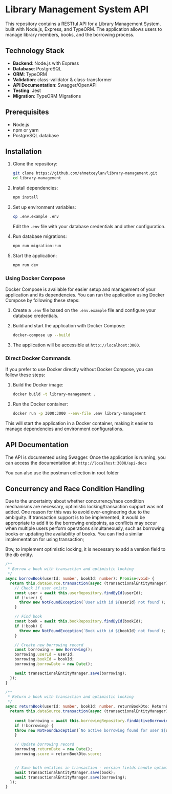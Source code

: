 # Library Management System API

This repository contains a RESTful API for a Library Management System, built with Node.js, Express, and TypeORM. The application allows users to manage library members, books, and the borrowing process.

## Technology Stack

- **Backend**: Node.js with Express
- **Database**: PostgreSQL
- **ORM**: TypeORM
- **Validation**: class-validator & class-transformer
- **API Documentation**: Swagger/OpenAPI
- **Testing**: Jest
- **Migration**: TypeORM Migrations

## Prerequisites

- Node.js
- npm or yarn
- PostgreSQL database

## Installation

1. Clone the repository:
   ```bash
   git clone https://github.com/ahmetceylan/library-management.git
   cd library-management
   ```

2. Install dependencies:
   ```bash
   npm install
   ```

3. Set up environment variables:
   ```bash
   cp .env.example .env
   ```
   Edit the `.env` file with your database credentials and other configuration.

4. Run database migrations:
   ```bash
   npm run migration:run
   ```

5. Start the application:
   ```bash
   npm run dev
   ```

### Using Docker Compose

Docker Compose is available for easier setup and management of your application and its dependencies. You can run the application using Docker Compose by following these steps:

1. Create a `.env` file based on the `.env.example` file and configure your database credentials.

2. Build and start the application with Docker Compose:
   ```bash
   docker-compose up --build
   ```

3. The application will be accessible at `http://localhost:3000`.

### Direct Docker Commands

If you prefer to use Docker directly without Docker Compose, you can follow these steps:

1. Build the Docker image:
   ```bash
   docker build -t library-management .
   ```

2. Run the Docker container:
   ```bash
   docker run -p 3000:3000 --env-file .env library-management
   ```

This will start the application in a Docker container, making it easier to manage dependencies and environment configurations.


## API Documentation

The API is documented using Swagger. Once the application is running, you can access the documentation at: `http://localhost:3000/api-docs`

You can also use the postman collection in root folder

## Concurrency and Race Condition Handling

Due to the uncertainty about whether concurrency/race condition mechanisms are necessary, optimistic locking/transaction support was not added. One reason for this was to avoid over-engineering due to the ambiguity. If transaction support is to be implemented, it would be appropriate to add it to the borrowing endpoints, as conflicts may occur when multiple users perform operations simultaneously, such as borrowing books or updating the availability of books. You can find a similar implementation for using transaction; 

Btw, to implement optimistic locking, it is necessary to add a version field to the db entity.

```typescript
/**
 * Borrow a book with transaction and optimistic locking
 */
async borrowBook(userId: number, bookId: number): Promise<void> {
  return this.dataSource.transaction(async (transactionalEntityManager) => {
    // Check if user exists
    const user = await this.userRepository.findById(userId);
    if (!user) {
      throw new NotFoundException(`User with id ${userId} not found`);
    }

    // Find book
    const book = await this.bookRepository.findById(bookId);
    if (!book) {
      throw new NotFoundException(`Book with id ${bookId} not found`);
    }

    // Create new borrowing record
    const borrowing = new Borrowing();
    borrowing.userId = userId;
    borrowing.bookId = bookId;
    borrowing.borrowDate = new Date();

    await transactionalEntityManager.save(borrowing);
  });
}

/**
 * Return a book with transaction and optimistic locking
 */
async returnBook(userId: number, bookId: number, returnBookDto: ReturnBookDto): Promise<void> {
  return this.dataSource.transaction(async (transactionalEntityManager) => {
    
    const borrowing = await this.borrowingRepository.findActiveBorrowing(userId, bookId);
    if (!borrowing) {
    throw new NotFoundException(`No active borrowing found for user ${userId} and book ${bookId}`);
    }

    // Update borrowing record
    borrowing.returnDate = new Date();
    borrowing.score = returnBookDto.score;


    // Save both entities in transaction - version fields handle optimistic locking
    await transactionalEntityManager.save(book);
    await transactionalEntityManager.save(borrowing);
  });
}
```
